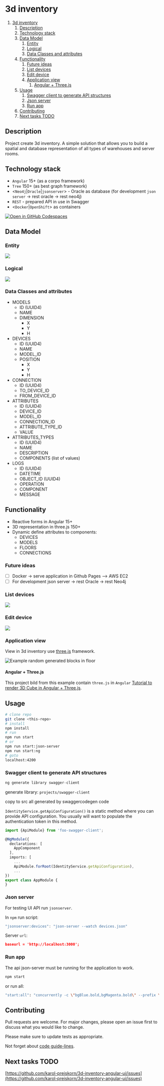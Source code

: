# 3d inventory

1. [3d inventory](#3d-inventory)
   1. [Description](#description)
   2. [Technology stack](#technology-stack)
   3. [Data Model](#data-model)
      1. [Entity](#entity)
      2. [Logical](#logical)
      3. [Data Classes and attributes](#data-classes-and-attributes)
   4. [Functionality](#functionality)
      1. [Future ideas](#future-ideas)
      2. [List devices](#list-devices)
      3. [Edit device](#edit-device)
      4. [Application view](#application-view)
         1. [Angular + Three.js](#angular--threejs)
   5. [Usage](#usage)
      1. [Swagger client to generate API structures](#swagger-client-to-generate-api-structures)
      2. [Json server](#json-server)
      3. [Run app](#run-app)
   6. [Contributing](#contributing)
   7. [Next tasks TODO](#next-tasks-todo)

## Description

Project create 3d inventory. A simple solution that allows you to build a spatial and database representation of all types of warehouses and server rooms.

## Technology stack

- `Angular` 15+ (as a corpo framework)
- `Tree` 150+ (as best graph framework)
- <`Neo4j`|`Oracle`|`jsonserver`> - Oracle as database (for development `json server` -> rest oracle -> rest neo4j)
- `REST` - prepared API in use in Swagger
- <`Docker`|`OpenShift`> as containers

[![Open in GitHub Codespaces](https://github.com/codespaces/badge.svg)](https://github.com/codespaces/new?hide_repo_select=true&ref=main&repo=0000000&machine=premiumLinux&devcontainer_path=.devcontainer%2Fdevcontainer.json&location=WestUs2)

## Data Model

### Entity

![](src/assets/img/Screenshot%20from%202023-05-20%2016-54-30.png)

### Logical

![](src/assets/img/Screenshot%20from%202023-05-20%2017-20-39.png)

### Data Classes and attributes

- MODELS
  - ID (UUID4)
  - NAME
  - DIMENSION
    - X
    - Y
    - H
- DEVICES
  - ID (UUID4)
  - NAME
  - MODEL_ID
  - POSITION
    - X
    - Y
    - H
- CONNECTION
  - ID (UUID4)
  - TO_DEVICE_ID
  - FROM_DEVICE_ID
- ATTRIBUTES
  - ID (UUID4)
  - DEVICE_ID
  - MODEL_ID
  - CONNECTION_ID
  - ATTRIBUTE_TYPE_ID
  - VALUE
- ATTRIBUTES_TYPES
  - ID (UUID4)
  - NAME
  - DESCRIPTION
  - COMPONENTS (list of values)
- LOGS
  - ID (UUID4)
  - DATETIME
  - OBJECT_ID (UUID4)
  - OPERATION
  - COMPONENT
  - MESSAGE

## Functionality

- Reactive forms in Angular 15+
- 3D representation in three.js 150+
- Dynamic define attributes to components:
  - DEVICES
  - MODELS
  - FLOORS
  - CONNECTIONS

### Future ideas

- [ ] Docker -> serve application in Github Pages --> AWS EC2
- [ ] For development json server -> rest Oracle -> rest Neo4j

### List devices

![](src/assets/img/Screenshot%202023-04-11%20at%2007-51-03%203d%20inventory.png)

### Edit device

![](src/assets/img/Screenshot%202023-04-11%20at%2007-50-36%203d%20inventory.png)

### Application view

View in 3d inventory use [three.js](https://threejs.org/) framework.

![Example random generated blocks in floor](src/assets/img/Screenshot%20from%202023-05-01%2008-29-25.png)

#### Angular + Three.js

This project bild from this example contain `three.js` in `Angular` [Tutorial to render 3D Cube in Angular + Three.js](https://srivastavaanurag79.medium.com/hello-cube-your-first-three-js-scene-in-angular-176c44b9c6c0).

## Usage

```bash
# clone repo
git clone <this-repo>
# install
npm install
# run
npm run start
# or
npm run start:json-server
npm run start:ng
# goto
localhost:4200
```

### Swagger client to generate API structures

```js
ng generate library swagger-client
```

generate library: `projects/swagger-client`

copy to src all generated by swaggercodegen code

`IdentityService.getApiConfiguration()` is a static method where you can provide API configuration. You usually will want to populate the authentication token in this method.

```ts
import {ApiModule} from 'foo-swagger-client';

@NgModule({
  declarations: [
    AppComponent
  ],
  imports: [
    ...
    ApiModule.forRoot(IdentityService.getApiConfiguration),
    ...
})
export class AppModule {
}
```

### Json server

For testing UI API run `jsonserver`.

In `npm` run script:

```js
"jsonserver:devices": "json-server --watch devices.json"
```

Server `url`:

```json
baseurl = 'http://localhost:3000';
```

### Run app

The api json-server must be running for the application to work.

```bash
npm start
```

or run all:

```bash
"start:all": "concurrently -c \"bgBlue.bold,bgMagenta.bold\" --prefix \"{time}-{pid}\"  \"npm:start:ng\" \"npm:start:json-server\" --kill-others",
```

## Contributing

Pull requests are welcome. For major changes, please open an issue first to discuss what you would like to change.

Please make sure to update tests as appropriate.

Not forget about [code guide-lines](https://github.com/Microsoft/TypeScript/wiki/Coding-guidelines).

## Next tasks TODO

[https://github.com/karol-preiskorn/3d-inventory-angular-ui/issues](https://github.com/karol-preiskorn/3d-inventory-angular-ui/issues)
